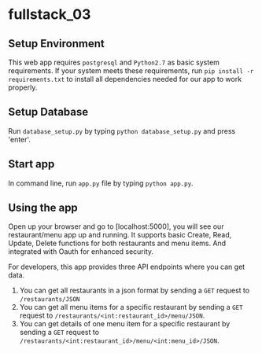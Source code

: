 # fullstack_03
## Setup Environment
This web app requires `postgresql` and `Python2.7` as basic system
requirements. If your system meets these requirements,
run `pip install -r requirements.txt` to install all dependencies
needed for our app to work properly.


## Setup Database
Run `database_setup.py` by typing `python database_setup.py` and press 'enter'.


## Start app
In command line, run `app.py` file by typing `python app.py`.


## Using the app
Open up your browser and go to [localhost:5000], you will see
our restaurant/menu app up and running. It supports basic Create, Read, Update, Delete
functions for both restaurants and menu items. And integrated with
Oauth for enhanced security.

For developers, this app provides three API endpoints where you
can get data.
1. You can get all restaurants in a json format by sending a `GET` request to
   `/restaurants/JSON`
2. You can get all menu items for a specific restaurant by sending a `GET`
   request to `/restaurants/<int:restaurant_id>/menu/JSON`.
3. You can get details of one menu item for a specific restaurant by
   sending a `GET` request to `/restaurants/<int:restaurant_id>/menu/<int:menu_id>/JSON`.